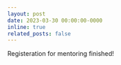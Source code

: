 ```yaml
---
layout: post
date: 2023-03-30 00:00:00-0000
inline: true
related_posts: false
---
```


Registeration for mentoring finished!
